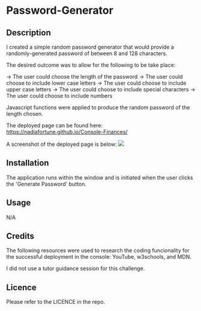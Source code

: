 # Password-Generator

## **Description**

I created a simple random password generator that would provide a randomly-generated password of between 8 and 128 characters.

The desired outcome was to allow for the following to be take place:

-> The user could choose the length of the password
-> The user could choose to include lower case letters
-> The user could choose to include upper case letters
-> The user could choose to include special characters 
-> The user could choose to include numbers

Javascript functions were applied to produce the random password of the length chosen.

The deployed page can be found here: https://nadiafortune.github.io/Console-Finances/

A screenshot of the deployed page is below:
![](images/Screenshot_2023-12-28_195959.png)


## **Installation**

The application runs within the window and is initiated when the user clicks the 'Generate Password' button.


## **Usage**

N/A

## **Credits**

The following resources were used to research the coding funcionality for the successful deployment in the console: YouTube, w3schools, and MDN.

I did not use a tutor guidance session for this challenge.

## **Licence**

Please refer to the LICENCE in the repo.



